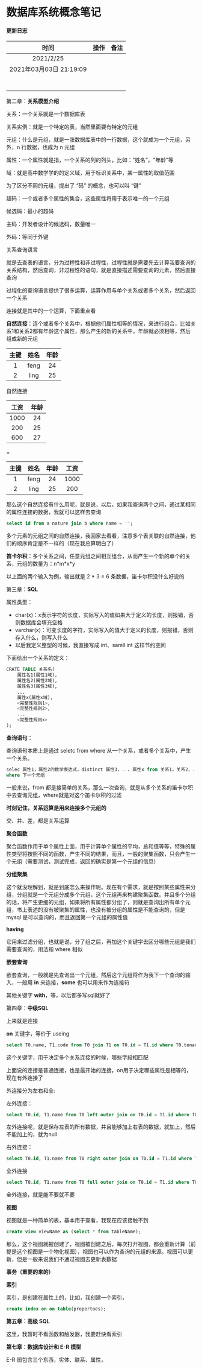 # 数据库系统概念笔记

#### 更新日志

|          时间           | 操作 | 备注 |
| :---------------------: | :--: | :--: |
|        2021/2/25        |      |      |
| 2021年03月03日 21:19:09 |      |      |
|                         |      |      |
|                         |      |      |
|                         |      |      |
|                         |      |      |
|                         |      |      |
|                         |      |      |
|                         |      |      |

第二章：**关系模型介绍**

关系：一个关系就是一个数据库表

关系实例：就是一个特定的表，当然里面要有特定的元组

元组：什么是元组，就是一张数据库表中的一行数据，这个就成为一个元组，另外，n 行数据，也成为 n 元组

属性：一个属性就是指，一个关系的列的列头，比如：“姓名”，“年龄”等

域：就是高中数学学的的定义域，用于标识关系中，某一属性的取值范围

为了区分不同的元组，提出了 “码” 的概念，也可以叫 “键”

超码：一个或者多个属性的集合，这些属性将用于表示唯一的一个元组

候选码：最小的超码

主码：开发者设计的候选码，数量唯一

外码：等同于外键



关系查询语言

就是去查表的语言，分为过程性和非过程性，过程性就是需要先去计算我要查询的关系结构，然后查询，非过程性的语句，就是直接描述需要查询的元素，然后直接查询

过程化的查询语言提供了很多运算，运算作用与单个关系或者多个关系，然后返回一个关系

连接就是其中的一个运算，下面重点看



**自然连接**：连个或者多个关系中，根据他们属性相等的情况，来进行组合，比如关系1和关系2都有年龄这个属性，那么产生的新的关系中，年龄就必须相等，然后组成新的元组

| 主键 | 姓名 | 年龄 |
| :--: | :--: | :--: |
|  1   | feng |  24  |
|  2   | ling |  25  |

自然连接

| 工资 | 年龄 |
| :--: | :--: |
| 1000 |  24  |
| 200  |  25  |
| 600  |  27  |

=

| 主键 | 姓名 | 年龄 | 工资 |
| :--: | :--: | :--: | :--: |
|  1   | feng |  24  | 1000 |
|  2   | ling |  25  | 200  |

那么这个自然连接有什么用呢，就是说，以后，如果我查询两个之间，通过某相同的属性连接的数据，我就可以这样去查询

```sql
select id from a nature join b where name = '';
```

多个元素的元组之间的自然连接，我回家去看看，注意多个表关联的自然连接，他们的顺序肯定是不一样的（现在我总算明白了）



**笛卡尔积**：多个关系之间，任意元组之间相互组合，从而产生一个新的单个的关系，元组的数量为：n\*m\*x\*y

以上面的两个输入为例，输出就是 2 * 3 = 6 条数据，笛卡尔积没什么好说的



第三章：**SQL**

属性类型：

* char(x)：x表示字符的长度，实际写入的值如果大于定义的长度，则报错，否则数据库会填充空格
* varchar(x)：可变长度的字符，实际写入的值大于定义的长度，则报错，否则存入什么，则写入什么
* 以后我定义整型的时候，我直接写成 int、samll int 这样节约空间

下面给出一个关系的定义：

```sql
CRATE TABLE 关系名(
	属性名1(属性1域),
	属性名2(属性2域),
	属性名3(属性3域),
	,,,
	属性x(属性x域),
	<完整性规则1>,
	<完整性规则2>,
	...
	<完整性规则x>
);
```

**查询语句：**

查询语句本质上是通过 seletc from where 从一个关系，或者多个关系中，产生一个关系。

```sql
selec 属性1，属性2的数学表达式，distinct 属性3，... 属性x from 关系1，关系2，...
where 下一个元组
```

一般来说，from 都是接简单的关系，那么一次查询，就是从多个关系的笛卡尔积中去查询元组，where就是对这个笛卡尔积的过滤

**时刻记住，关系运算是用来连接多个元组的**

交、并、差，都是关系运算

**聚合函数**

聚合函数作用于单个属性上面，用于计算单个属性的平均，总和值等等，特殊的属性类型将按照不同的函数，产生不同的结果，而且，一般的聚集函数，只会产生一个元组（需要测试，测试完成，返回的确实是第一个元组的信息）

**分组聚集**

这个就没理解到，就是到底怎么来操作呢。现在有个需求，就是按照某些属性来分组，分组就是一个元组分成多个元组，这个元组再来构建聚集函数。并且多个分组的话，将产生更细的元组，如果将所有属性都分组了，则就是查询出所有单个元组，书上表述的没有被聚集的属性，也没有被分组的属性是不能查询的，但是 mysql 是可以查询的，而且返回第一个元组的属性值

**having**

它用来过滤分组，也就是说，分了组之后，再加这个关键字去区分哪些元组是我们需要查询的，用法和 where 相似

**嵌套查询**

嵌套查询，一般就是先查询出一个元组，然后这个元组将作为我下一个查询的输入，一般用 **in** 来连接，**some** 也可以用来作为连接符

其他关键字  **with**，等，以后都多写sql就好了



第四章：**中级SQL**

上来就是连接

**on** 关键字，等价于 useing

```sql
select T0.name, T1.code from T0 join T1 on T0.id = T1.id where T0.tenant = "xxx"
```

这个关键字，用于决定多个关系连接的时候，哪些字段相匹配

上面说的连接是普通连接，也是最开始的连接，on用于决定哪些属性是相等的，现在有外连接了

外连接分为左右和全:

左外连接：

```sql
select T0.id, T1.name from T0 left outer join on T0.id = T1.id where T0.tenant = "xxx"; 
```

左外连接呢，就是保存左表的所有数据，并且能够加上右表的数据，就加上，然后不能加上的，就为null

右外连接：

```sql
select T0.id, T1.name from T0 right outer join on T0.id = T1.id where T0.tenant = "xxx"; 
```

全外连接

```sql
select T0.id, T1.name from T0 full outer join on T0.id = T1.id where T0.tenant = "xxx"; 
```

全外连接，就是能不要就不要

**视图**

视图就是一种简单的表，基本用于查看，我现在应该接触不到

```sql
create view viewName as (select * from tableName);
```

那么，这个视图就被创建了，视图被创建之后，每次打开视图，都会重新计算（前提是这个视图是一个物化视图），视图也可以作为查询的元组的来源。视图可以更新，但是一般来说我们不通过视图去更新表数据

**事务（重要的来的）**

**索引**

索引，是创建在属性上的，比如，我创建一个索引，

```sql
create index on on table(propertoes);
```

**第五章：高级 SQL**

这里，我暂时不看函数和触发器，我要赶快看索引

**第七章：数据库设计和 E-R 模型**

E-R 图包含三个东西，实体、联系、属性，

























































































